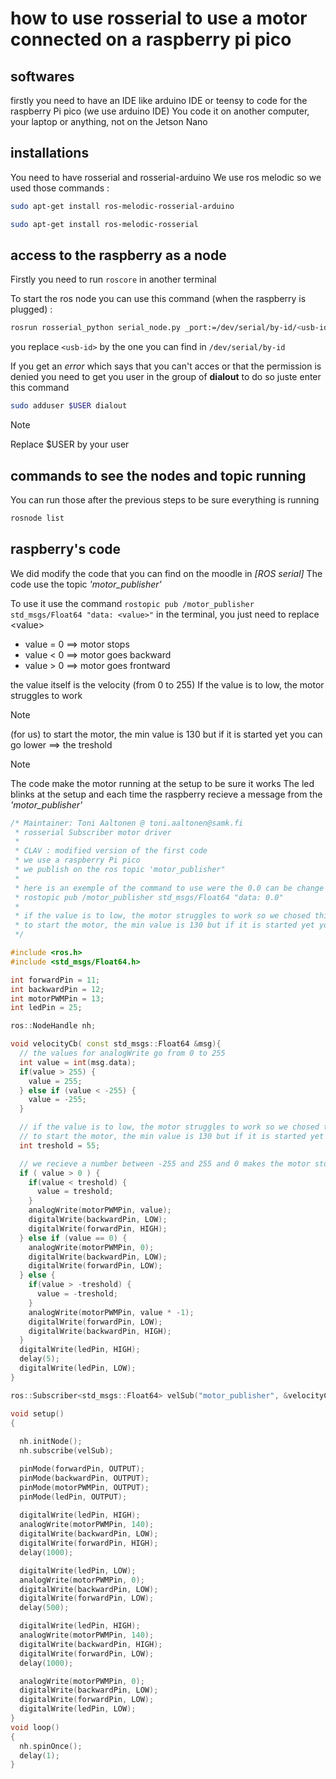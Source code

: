 # how to use rosserial to use a motor connected on a raspberry pi pico

## softwares

firstly you need to have an IDE like arduino IDE or teensy to code for the raspberry Pi pico (we use arduino IDE)
You code it on another computer, your laptop or anything, not on the Jetson Nano

## installations

You need to have rosserial and rosserial-arduino
We use ros melodic so we used those commands :

``` bash
sudo apt-get install ros-melodic-rosserial-arduino

sudo apt-get install ros-melodic-rosserial
```

## access to the raspberry as a node

Firstly you need to run `roscore` in another terminal

To start the ros node you can use this command (when the raspberry is plugged) :

``` bash
rosrun rosserial_python serial_node.py _port:=/dev/serial/by-id/<usb-id>
```

you replace `<usb-id>` by the one you can find in `/dev/serial/by-id`

If you get an *error* which says that you can't acces or that the permission is denied you need to get you user in the group of **dialout** to do so juste enter this command

```bash
sudo adduser $USER dialout
```

> [!NOTE]
> Replace $USER by your user

## commands to see the nodes and topic running

You can run those after the previous steps to be sure everything is running

``` bash
rosnode list
```

## raspberry's code

We did modify the code that you can find on the moodle in *[ROS serial]*
The code use the topic *'motor_publisher'*

To use it use the command `rostopic pub /motor_publisher std_msgs/Float64 "data: <value>"` in the terminal, you just need to replace \<value>

- value = 0 ==> motor stops
- value < 0 ==> motor goes backward
- value > 0 ==> motor goes frontward

the value itself is the velocity (from 0 to 255)
If the value is to low, the motor struggles to work

> [!NOTE]
> (for us) to start the motor, the min value is 130 but if it is started yet you can go lower ==> the treshold

> [!NOTE]
> The code make the motor running at the setup to be sure it works
> The led blinks at the setup and each time the raspberry recieve a message from the *'motor_publisher'*

```c++
/* Maintainer: Toni Aaltonen @ toni.aaltonen@samk.fi
 * rosserial Subscriber motor driver
 * 
 * CLAV : modified version of the first code
 * we use a raspberry Pi pico
 * we publish on the ros topic 'motor_publisher"
 *
 * here is an exemple of the command to use were the 0.0 can be change by another value
 * rostopic pub /motor_publisher std_msgs/Float64 "data: 0.0"
 * 
 * if the value is to low, the motor struggles to work so we chosed this treshold
 * to start the motor, the min value is 130 but if it is started yet you can go lower ==> the treshold
 */

#include <ros.h>
#include <std_msgs/Float64.h>

int forwardPin = 11;
int backwardPin = 12;
int motorPWMPin = 13;
int ledPin = 25;

ros::NodeHandle nh;

void velocityCb( const std_msgs::Float64 &msg){
  // the values for analogWrite go from 0 to 255
  int value = int(msg.data);
  if(value > 255) {
    value = 255;
  } else if (value < -255) {
    value = -255;
  }

  // if the value is to low, the motor struggles to work so we chosed this treshold
  // to start the motor, the min value is 130 but if it is started yet you can go lower ==> the treshold
  int treshold = 55;

  // we recieve a number between -255 and 255 and 0 makes the motor stop
  if ( value > 0 ) {    
    if(value < treshold) {
      value = treshold;
    }
    analogWrite(motorPWMPin, value);
    digitalWrite(backwardPin, LOW);
    digitalWrite(forwardPin, HIGH);
  } else if (value == 0) {
    analogWrite(motorPWMPin, 0);
    digitalWrite(backwardPin, LOW);
    digitalWrite(forwardPin, LOW);
  } else {
    if(value > -treshold) {
      value = -treshold;
    }
    analogWrite(motorPWMPin, value * -1);
    digitalWrite(forwardPin, LOW);
    digitalWrite(backwardPin, HIGH);
  }
  digitalWrite(ledPin, HIGH);
  delay(5);
  digitalWrite(ledPin, LOW);  
}

ros::Subscriber<std_msgs::Float64> velSub("motor_publisher", &velocityCb);

void setup()
{
 
  nh.initNode();
  nh.subscribe(velSub);

  pinMode(forwardPin, OUTPUT);
  pinMode(backwardPin, OUTPUT);
  pinMode(motorPWMPin, OUTPUT);
  pinMode(ledPin, OUTPUT);
  
  digitalWrite(ledPin, HIGH);
  analogWrite(motorPWMPin, 140);
  digitalWrite(backwardPin, LOW);
  digitalWrite(forwardPin, HIGH);
  delay(1000);

  digitalWrite(ledPin, LOW);
  analogWrite(motorPWMPin, 0);
  digitalWrite(backwardPin, LOW);
  digitalWrite(forwardPin, LOW);
  delay(500);

  digitalWrite(ledPin, HIGH);
  analogWrite(motorPWMPin, 140);
  digitalWrite(backwardPin, HIGH);
  digitalWrite(forwardPin, LOW);
  delay(1000);

  analogWrite(motorPWMPin, 0);
  digitalWrite(backwardPin, LOW);
  digitalWrite(forwardPin, LOW);
  digitalWrite(ledPin, LOW);
}
void loop()
{
  nh.spinOnce();
  delay(1);
}
```
